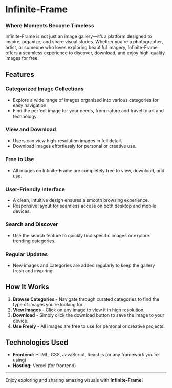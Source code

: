# Infinite-Frame
### Where Moments Become Timeless

Infinite-Frame is not just an image gallery—it’s a platform designed to inspire, organize, and share visual stories. Whether you're a photographer, artist, or someone who loves exploring beautiful imagery, Infinite-Frame offers a seamless experience to discover, download, and enjoy high-quality images for free.

## Features

### Categorized Image Collections
- Explore a wide range of images organized into various categories for easy navigation.
- Find the perfect image for your needs, from nature and travel to art and technology.

### View and Download
- Users can view high-resolution images in full detail.
- Download images effortlessly for personal or creative use.

### Free to Use
- All images on Infinite-Frame are completely free to view, download, and use.

### User-Friendly Interface
- A clean, intuitive design ensures a smooth browsing experience.
- Responsive layout for seamless access on both desktop and mobile devices.

### Search and Discover
- Use the search feature to quickly find specific images or explore trending categories.

### Regular Updates
- New images and categories are added regularly to keep the gallery fresh and inspiring.

## How It Works
1. **Browse Categories** - Navigate through curated categories to find the type of images you’re looking for.
2. **View Images** - Click on any image to view it in high resolution.
3. **Download** - Simply click the download button to save the image to your device.
4. **Use Freely** - All images are free to use for personal or creative projects.

## Technologies Used
- **Frontend:** HTML, CSS, JavaScript, React.js (or any framework you’re using)
- **Hosting:** Vercel (for frontend)
---

Enjoy exploring and sharing amazing visuals with **Infinite-Frame**!

